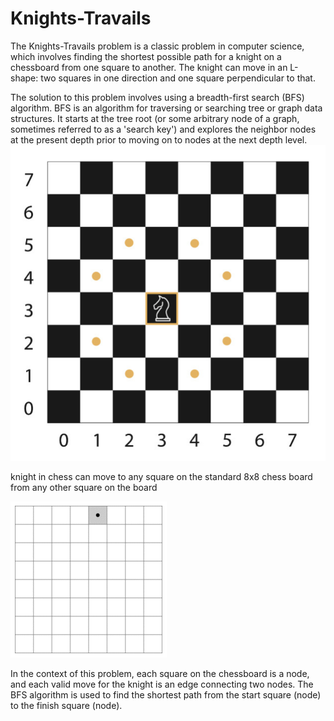 # Knights-Travails

The Knights-Travails problem is a classic problem in computer science, which involves finding the shortest possible path for a knight on a chessboard from one square to another. The knight can move in an L-shape: two squares in one direction and one square perpendicular to that.

The solution to this problem involves using a breadth-first search (BFS) algorithm. BFS is an algorithm for traversing or searching tree or graph data structures. It starts at the tree root (or some arbitrary node of a graph, sometimes referred to as a 'search key') and explores the neighbor nodes at the present depth prior to moving on to nodes at the next depth level.
![Alt text](image.png)

knight in chess can move to any square on the standard 8x8 chess board from any other square on the board

![Alt text](00.png)

In the context of this problem, each square on the chessboard is a node, and each valid move for the knight is an edge connecting two nodes. The BFS algorithm is used to find the shortest path from the start square (node) to the finish square (node).
